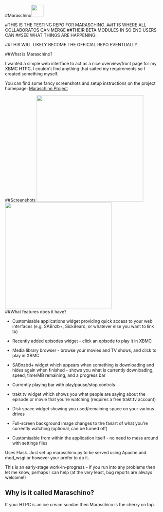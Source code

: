 #Maraschino<img src=https://github.com/Maraschino/maraschino/raw/master/static/images/maraschino_logo.png width="40">

#THIS IS THE TESTING REPO FOR MARASCHINO. 
##IT IS WHERE ALL COLLABORATOS CAN MERGE 
##THEIR BETA MODULES IN SO END USERS CAN 
##SEE WHAT THINGS ARE HAPPENING.

##THIS WILL LIKELY BECOME THE OFFICIAL REPO EVENTUALLY.

##What is Maraschino?

I wanted a simple web interface to act as a nice overview/front page for my XBMC HTPC. I couldn't find anything that suited my requirements so I created something myself.

You can find some fancy screenshots and setup instructions on the project homepage:
[Maraschino Project](http://www.maraschinoproject.com/ "Maraschino Project")

##Screenshots
<img src="http://www.maraschinoproject.com/static/images/screenshot1.jpg" width="350"><img src="http://www.maraschinoproject.com/static/images/screenshot2.jpg" width="350">   
##What features does it have?

* Customisable applications widget providing quick access to your web interfaces (e.g. SABnzb+,
  SickBeard, or whatever else you want to link to)

* Recently added episodes widget - click an episode to play it in XBMC

* Media library browser - browse your movies and TV shows, and click to play in XBMC

* SABnzbd+ widget which appears when something is downloading and hides again when finished -
  shows you what is currently downloading, speed, time/MB remaining, and a progress bar

* Currently playing bar with play/pause/stop controls

* trakt.tv widget which shows you what people are saying about the episode or movie that you're
  watching (requires a free trakt.tv account)

* Disk space widget showing you used/remaining space on your various drives

* Full-screen background image changes to the fanart of what you're currently watching (optional,
  can be turned off)

* Customisable from within the application itself - no need to mess around with settings files

Uses Flask. Just set up maraschino.py to be served using Apache and mod_wsgi or however
your prefer to do it.

This is an early-stage work-in-progress - if you run into any problems then let me know,
perhaps I can help (at the very least, bug reports are always welcome!)



Why is it called Maraschino?
----------------------------

If your HTPC is an ice cream sundae then Maraschino is the cherry on top.